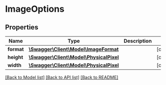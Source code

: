 # ImageOptions

## Properties
Name | Type | Description | Notes
------------ | ------------- | ------------- | -------------
**format** | [**\Swagger\Client\Model\ImageFormat**](ImageFormat.md) |  | [optional] 
**height** | [**\Swagger\Client\Model\PhysicalPixel**](PhysicalPixel.md) |  | [optional] 
**width** | [**\Swagger\Client\Model\PhysicalPixel**](PhysicalPixel.md) |  | [optional] 

[[Back to Model list]](../../README.md#documentation-for-models) [[Back to API list]](../../README.md#documentation-for-api-endpoints) [[Back to README]](../../README.md)

